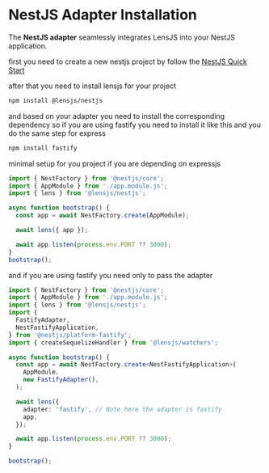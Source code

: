 # NestJS Adapter Installation

The **NestJS adapter** seamlessly integrates LensJS into your NestJS application.

first you need to create a new nestjs project by follow the [NestJS Quick Start](https://docs.nestjs.com/first-steps#setup)

after that you need to install lensjs for your project

```bash
npm install @lensjs/nestjs
```

and based on your adapter you need to install the corresponding dependency so if you are using fastify you need to install it like this and you do the same step for express

```bash
npm install fastify
```
minimal setup for you project if you are depending on expressjs 


```ts
import { NestFactory } from '@nestjs/core';
import { AppModule } from './app.module.js';
import { lens } from '@lensjs/nestjs';

async function bootstrap() {
  const app = await NestFactory.create(AppModule);

  await lens({ app });

  await app.listen(process.env.PORT ?? 3000);
}
bootstrap();
```


and if you are using fastify you need only to pass the adapter 

```ts
import { NestFactory } from '@nestjs/core';
import { AppModule } from './app.module.js';
import { lens } from '@lensjs/nestjs';
import {
  FastifyAdapter,
  NestFastifyApplication,
} from '@nestjs/platform-fastify';
import { createSequelizeHandler } from '@lensjs/watchers';

async function bootstrap() {
  const app = await NestFactory.create<NestFastifyApplication>(
    AppModule,
    new FastifyAdapter(),
  );

  await lens({
    adapter: 'fastify', // Note here the adapter is fastify
    app,
  });

  await app.listen(process.env.PORT ?? 3000);
}

bootstrap();
```
